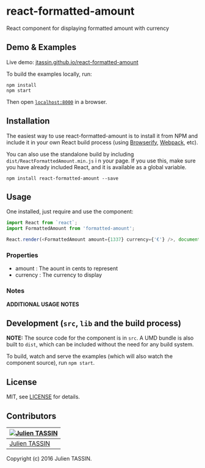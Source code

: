 # react-formatted-amount

React component for displaying formatted amount with currency


## Demo & Examples

Live demo: [jtassin.github.io/react-formatted-amount](http://jtassin.github.io/react-formatted-amount/)

To build the examples locally, run:

```
npm install
npm start
```

Then open [`localhost:8000`](http://localhost:3000) in a browser.


## Installation

The easiest way to use react-formatted-amount is to install it from NPM and include it in your own React build process (using [Browserify](http://browserify.org), [Webpack](http://webpack.github.io/), etc).

You can also use the standalone build by including `dist/ReactFormattedAmount.min.js` i n your page. If you use this, make sure you have already included React, and it is available as a global variable.

```
npm install react-formatted-amount --save
```


## Usage

One installed, just require and use the component:
```javascript
import React from `react`;
import FormattedAmount from 'formatted-amount';

React.render(<FormattedAmount amount={1337} currency={'€'} />, document.querySelector('#main'));
```


### Properties

* amount : The aount in cents to represent
* currency : The currency to display

### Notes

__ADDITIONAL USAGE NOTES__


## Development (`src`, `lib` and the build process)

**NOTE:** The source code for the component is in `src`. A UMD bundle is also built to `dist`, which can be included without the need for any build system.

To build, watch and serve the examples (which will also watch the component source), run `npm start`. 

## License

MIT, see [LICENSE](/LICENSE) for details.

## Contributors

[![Julien TASSIN](https://avatars0.githubusercontent.com/u/1771191?v=3&s=144)](https://github.com/roylee0704/) |
---|
[Julien TASSIN](https://github.com/jtassin) |

Copyright (c) 2016 Julien TASSIN.

